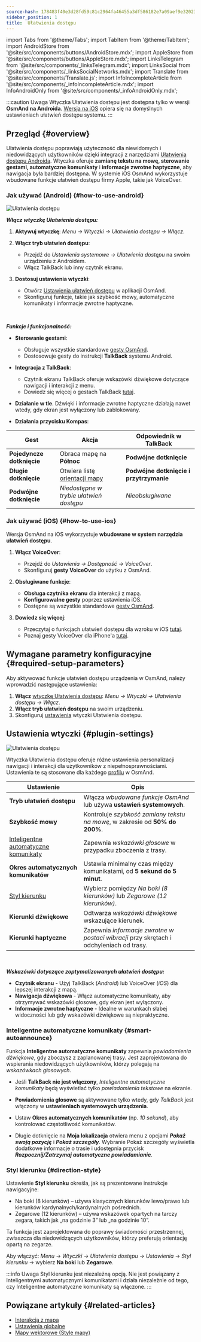 ```yaml
---
source-hash: 178483f40e3d28fd59c81c2964fa46455a3df586182e7a09aef9e32023d7bd72
sidebar_position: 1
title:  Ułatwienia dostępu
---
```


import Tabs from '@theme/Tabs';
import TabItem from '@theme/TabItem';
import AndroidStore from '@site/src/components/buttons/AndroidStore.mdx';
import AppleStore from '@site/src/components/buttons/AppleStore.mdx';
import LinksTelegram from '@site/src/components/_linksTelegram.mdx';
import LinksSocial from '@site/src/components/_linksSocialNetworks.mdx';
import Translate from '@site/src/components/Translate.js';
import InfoIncompleteArticle from '@site/src/components/_infoIncompleteArticle.mdx';
import InfoAndroidOnly from '@site/src/components/_infoAndroidOnly.mdx';

:::caution Uwaga
Wtyczka Ułatwienia dostępu jest dostępna tylko w wersji **OsmAnd na Androida**. [Wersja na iOS](#how-to-use-ios) opiera się na domyślnych ustawieniach ułatwień dostępu systemu.
:::

## Przegląd {#overview}

Ułatwienia dostępu poprawiają użyteczność dla niewidomych i niedowidzących użytkowników dzięki integracji z narzędziami [Ułatwienia dostępu Androida](https://www.android.com/accessibility/). Wtyczka oferuje **zamianę tekstu na mowę, sterowanie gestami, automatyczne komunikaty** i **informacje zwrotne haptyczne**, aby nawigacja była bardziej dostępna. W systemie iOS OsmAnd wykorzystuje wbudowane funkcje ułatwień dostępu firmy Apple, takie jak VoiceOver.


### Jak używać (Android) {#how-to-use-android}

![Ułatwienia dostępu](@site/static/img/plugins/Accessibility/access_turned_off.png)

***Włącz wtyczkę Ułatwienia dostępu:***  

1. **Aktywuj wtyczkę**: *Menu → Wtyczki → Ułatwienia dostępu → Włącz*.

2. **Włącz tryb ułatwień dostępu**:  
   - Przejdź do *Ustawienia systemowe → Ułatwienia dostępu* na swoim urządzeniu z Androidem.
   - Włącz TalkBack lub inny czytnik ekranu.

3. **Dostosuj ustawienia wtyczki**:  
   - Otwórz [Ustawienia ułatwień dostępu](#plugin-settings) w aplikacji OsmAnd.
   - Skonfiguruj funkcje, takie jak szybkość mowy, automatyczne komunikaty i informacje zwrotne haptyczne.

<br/>

***Funkcje i funkcjonalność:***

- **Sterowanie gestami**:
   - Obsługuje wszystkie standardowe [gesty OsmAnd](../map/interact-with-map.md#gestures).
   - Dostosowuje gesty do instrukcji **TalkBack** systemu Android.

- **Integracja z TalkBack**:
   - Czytnik ekranu TalkBack oferuje wskazówki dźwiękowe dotyczące nawigacji i interakcji z menu.
   - Dowiedz się więcej o gestach TalkBack [tutaj](https://support.google.com/accessibility/android/answer/6151827?hl=en&ref_topic=10601570#zippy=%2Cother%2Cbasic-navigation).

- **Działanie w tle**. Dźwięki i informacje zwrotne haptyczne działają nawet wtedy, gdy ekran jest wyłączony lub zablokowany.

- **Działania przycisku Kompas**:

| Gest | Akcja | Odpowiednik w TalkBack |
|-----|-----|-----|
| **Pojedyncze dotknięcie** | Obraca mapę na **Północ** | **Podwójne dotknięcie** |
| **Długie dotknięcie** | Otwiera listę [orientacji mapy](../map/interact-with-map.md#map-orientation-modes) | **Podwójne dotknięcie i przytrzymanie** |
| **Podwójne dotknięcie** | *Niedostępne w trybie ułatwień dostępu* | *Nieobsługiwane* |


### Jak używać (iOS) {#how-to-use-ios}

Wersja OsmAnd na iOS wykorzystuje **wbudowane w system narzędzia ułatwień dostępu**.

1. **Włącz VoiceOver**:
   - Przejdź do *Ustawienia → Dostępność → VoiceOver*.
   - Skonfiguruj **gesty VoiceOver** do użytku z OsmAnd.

2. **Obsługiwane funkcje**:
   - **Obsługa czytnika ekranu** dla interakcji z mapą.
   - **Konfigurowalne gesty** poprzez ustawienia iOS.
   - Dostępne są wszystkie standardowe [gesty OsmAnd](../map/interact-with-map.md#gestures).

3. **Dowiedz się więcej**:
   - Przeczytaj o funkcjach ułatwień dostępu dla wzroku w iOS [tutaj](https://www.apple.com/accessibility/vision/).
   - Poznaj gesty VoiceOver dla iPhone'a [tutaj](https://support.apple.com/en-gb/guide/iphone/iph3e2e2281/ios).


## Wymagane parametry konfiguracyjne {#required-setup-parameters}

Aby aktywować funkcje ułatwień dostępu urządzenia w OsmAnd, należy wprowadzić następujące ustawienia:

1. **Włącz** [wtyczkę Ułatwienia dostępu](../plugins/index.md#enable--disable):  *Menu → Wtyczki → Ułatwienia dostępu → Włącz*.  
2. **Włącz tryb ułatwień dostępu** na swoim urządzeniu.
3. Skonfiguruj [ustawienia](#plugin-settings) wtyczki Ułatwienia dostępu.


## Ustawienia wtyczki {#plugin-settings}

*<Translate android="true" ids="shared_string_menu,plugins_menu_group,shared_string_accessibility,shared_string_settings"/>*

![Ułatwienia dostępu](@site/static/img/plugins/Accessibility/access_.png)  

Wtyczka Ułatwienia dostępu oferuje różne ustawienia personalizacji nawigacji i interakcji dla użytkowników z niepełnosprawnościami. Ustawienia te są stosowane dla każdego [profilu](../personal/profiles.md) w OsmAnd.

| Ustawienie                   | Opis |  
|---------------------------|-------------|  
| **Tryb ułatwień dostępu**    | Włącza *wbudowane funkcje OsmAnd* lub używa **ustawień systemowych**. |  
| **Szybkość mowy**           | Kontroluje *szybkość zamiany tekstu na mowę*, w zakresie od **50% do 200%**. |  
| [Inteligentne automatyczne komunikaty](#smart-autoannounce)    | Zapewnia *wskazówki głosowe* w przypadku zboczenia z trasy. |  
| **Okres automatycznych komunikatów**   | Ustawia minimalny czas między komunikatami, od **5 sekund do 5 minut**. |  
| [Styl kierunku](#direction-style)       | Wybierz pomiędzy *Na boki (8 kierunków)* lub *Zegarowe (12 kierunków)*. |  
| **Kierunki dźwiękowe**      | Odtwarza *wskazówki dźwiękowe* wskazujące kierunek. |  
| **Kierunki haptyczne**     | Zapewnia *informacje zwrotne w postaci wibracji* przy skrętach i odchyleniach od trasy.|  

<!--
- **Accessibility Mode**. Enable special tools that help people with disabilities interact with the OsmAnd app. There are three modes: *On* - turns on the built-in OsmAnd features, *Off* - turns off all plugin features, and *According to the Android system settings* - turns on Android system settings.

- **Speech rate**. Adjust the speech rate of the text-to-speech, ranging from 50%  to 200%.

- **Smart autoannounce**. If enabled, you will receive voice announcements when you deviate from the set track.

- **Autoannounce period**. This is an automatic announcement of the direction and distance to your destination. You can select a minimal time between announcements, ranging from 5 seconds to 5 minutes.

- **Direction style**. Choose how the OsmAnd app will notify you about directions. *Sidewise* - indicates the direction to the sides of the world (8 directions), *Clockwise* - indicates directions oriented to the clock face (12 directions).

- **Audio directions**. Provides feedback when navigating by indicating the direction to the target point with sound.

- **Haptic directions**. This setting provides haptic feedback when navigating. The vibration indicates the direction to the target point and deviations from the path.
-->

<br/>

***Wskazówki dotyczące zoptymalizowanych ułatwień dostępu:***

- **Czytnik ekranu** - Użyj TalkBack (*Android*) lub VoiceOver (*iOS*) dla lepszej interakcji z mapą.
- **Nawigacja dźwiękowa** - Włącz automatyczne komunikaty, aby otrzymywać wskazówki głosowe, gdy ekran jest wyłączony.
- **Informacje zwrotne haptyczne** - Idealne w warunkach słabej widoczności lub gdy wskazówki dźwiękowe są niepraktyczne.


### Inteligentne automatyczne komunikaty {#smart-autoannounce}

Funkcja **Inteligentne automatyczne komunikaty** zapewnia *powiadomienia dźwiękowe*, gdy zboczysz z zaplanowanej trasy. Jest zaprojektowana do wspierania niedowidzących użytkowników, którzy polegają na *wskazówkach głosowych*.  

- Jeśli **TalkBack nie jest włączony**, *Inteligentne automatyczne komunikaty* będą wyświetlać tylko *powiadomienia tekstowe* na ekranie.  

- **Powiadomienia głosowe** są aktywowane tylko wtedy, gdy *TalkBack* jest włączony w **ustawieniach systemowych urządzenia**.  

- Ustaw **Okres automatycznych komunikatów** (np. *10 sekund*), aby kontrolować częstotliwość komunikatów.

- Długie dotknięcie na **Moja lokalizacja** otwiera menu z opcjami ***Pokaż swoją pozycję*** i ***Pokaż szczegóły***. Wybranie Pokaż szczegóły wyświetla dodatkowe informacje o trasie i udostępnia przycisk ***Rozpocznij/Zatrzymaj automatyczne powiadamianie***.


### Styl kierunku {#direction-style}

Ustawienie **Styl kierunku** określa, jak są prezentowane instrukcje nawigacyjne:

- Na boki (8 kierunków) – używa klasycznych kierunków lewo/prawo lub kierunków kardynalnych/kardynalnych pośrednich.
- Zegarowe (12 kierunków) – używa wskazówek opartych na tarczy zegara, takich jak „na godzinie 3” lub „na godzinie 10”.

Ta funkcja jest zaprojektowana do poprawy świadomości przestrzennej, zwłaszcza dla niedowidzących użytkowników, którzy preferują orientację opartą na zegarze.

Aby włączyć:
*Menu* → *Wtyczki* → *Ułatwienia dostępu* → *Ustawienia* → *Styl kierunku* → wybierz **Na boki** lub **Zegarowe**.

:::info Uwaga
Styl kierunku jest niezależną opcją. Nie jest powiązany z Inteligentnymi automatycznymi komunikatami i działa niezależnie od tego, czy Inteligentne automatyczne komunikaty są włączone.
:::

## Powiązane artykuły {#related-articles}

- [Interakcja z mapą](../../user/map/interact-with-map.md)
- [Ustawienia globalne](../../user/personal/global-settings.md)
- [Mapy wektorowe (Style mapy)](../../user/map/vector-maps.md)